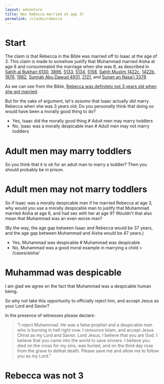 ```yaml
---
layout: adventure
title: Was Rebecca married at age 3?
permalink: /claims/rebecca
---
```


# Start

The claim is that Rebecca in the Bible was married off to Isaac at the age of 3. This claim is made to somehow justify that Muhammad married Aisha at age 6 and consummated the marriage when she was 9, as described in [Sahih al Bukhari 6130](https://sunnah.com/bukhari:6130), [3896](https://sunnah.com/bukhari:3896), [5133](https://sunnah.com/bukhari:5133), [5134](https://sunnah.com/bukhari:5134), [5158](https://sunnah.com/bukhari:5158), [Sahih Muslim 1422c](https://sunnah.com/muslim:1422c), [1422b](https://sunnah.com/muslim:1422b), [1876](https://sunnah.com/ibnmajah:1876), [1982](https://sunnah.com/ibnmajah:1982), [Sunnah Abu Dawud 4931](https://sunnah.com/abudawud:4931), [2121](https://sunnah.com/abudawud:2121), and [Sunan an Nasa'i 3378](https://sunnah.com/nasai:3378).

As we can see from the Bible, [Rebecca was definitely not 3 years old when she got married](#rebecca-was-not-3).

But for the sake of argument, let's *assume* that Isaac actually *did* marry Rebecca when she was 3 years old; Do you personally think that doing so would have been a morally good thing to do?

- Yes, Isaac did the morally good thing # Adult men may marry toddlers
- No, Isaac was a morally despicable man # Adult men may not marry toddlers


# Adult men may marry toddlers

So you think that it is ok for an adult man to marry a toddler? Then you should probably be in prison.

# Adult men may not marry toddlers

So if Isaac was a morally despicable man if he married Rebecca at age 3, why would you use a morally despicable man to justify that Muhammad married Aisha at age 6, and had sex with her at age 9? Wouldn’t that also mean that Muhammad was an even worse man?

(By the way, the age gap between Isaac and Rebecca would be 37 years, and the age gap between Muhammad and Aisha would be 47 years.)

- Yes, Muhammad was despicable # Muhammad was despicable
- No, Muhammad was a good moral example in marrying a child > /cases/aisha/ 


# Muhammad was despicable

I am glad we agree on the fact that Muhammad was a despicable human being. 

So why not take this opportunity to officially reject him, and accept Jesus as your Lord and Savior?

In the presence of witnesses please declare:

> "I reject Muhammad. He was a false prophet and a despicable man who is burning in hell right now. I renounce Islam, and accept Jesus Christ as my Lord and Savior. Lord Jesus, I believe that you are God. I believe that you came into the world to save sinners. I believe you died on the cross for my sins, was buried, and on the third day rose from the grave to defeat death. Please save me and allow me to follow you as my Lord."



# Rebecca was not 3